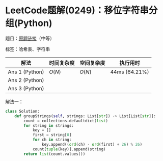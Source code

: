 # LeetCode题解(0249)：移位字符串分组(Python)

题目：[原题链接](https://leetcode-cn.com/problems/group-shifted-strings/)（中等）

标签：哈希表、字符串

| 解法           | 时间复杂度 | 空间复杂度 | 执行用时      |
| -------------- | ---------- | ---------- | ------------- |
| Ans 1 (Python) | $O(N)$     | $O(N)$     | 44ms (64.21%) |
| Ans 2 (Python) |            |            |               |
| Ans 3 (Python) |            |            |               |

解法一：

```python
class Solution:
    def groupStrings(self, strings: List[str]) -> List[List[str]]:
        count = collections.defaultdict(list)
        for string in strings:
            key = []
            first = string[0]
            for ch in string:
                key.append((ord(ch) - ord(first) + 26) % 26)
            count[tuple(key)].append(string)
        return list(count.values())
```